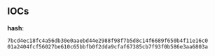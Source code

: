 
## IOCs

__hash__:

```text
7bcd4ec18fc4a56db30e0aaebd44e2988f98f7b5d8c14f6689f650b4f11e16c0
01a2404fcf56027be610c65bbfb0f2dda9cfaf67385cb7f93f0b586e3aa6803a
```